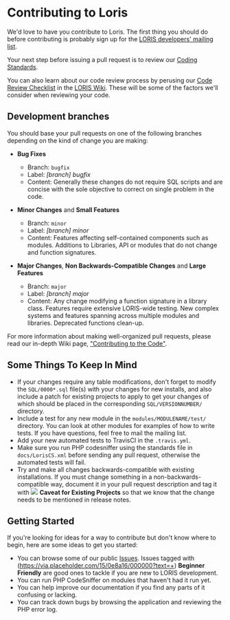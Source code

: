 # Contributing to Loris

We'd love to have you contribute to Loris. The first thing you should do
before contributing is probably sign up for the [LORIS developers' mailing list](http://www.bic.mni.mcgill.ca/mailman/listinfo/loris-dev).

Your next step before issuing a pull request is to review our [Coding Standards](https://github.com/aces/Loris/blob/minor/docs/CodingStandards).

You can also learn about our code review process by perusing our [Code Review Checklist](https://github.com/aces/Loris/wiki/Code-Review-Checklist) in the [LORIS Wiki](https://github.com/aces/Loris/wiki). These will be some of the factors we'll consider when reviewing your code.

## Development branches

You should base your pull requests on one of the following branches depending on the kind of change you are making:

 - **Bug Fixes**
   - Branch: `bugfix`
   - Label: _[branch] bugfix_
   - Content: Generally these changes do not require SQL scripts and are concise with the sole objective to correct on single problem in the code.

 - **Minor Changes** and **Small Features**
   - Branch: `minor`
   - Label: _[branch] minor_
   - Content: Features affecting self-contained components such as modules. Additions to Libraries, API or modules that do not change and function signatures. 

 - **Major Changes**, **Non Backwards-Compatible Changes** and **Large Features**
   - Branch: `major`
   - Label: _[branch] major_
   - Content: Any change modifying a function signature in a library class. Features require extensive LORIS-wide testing. New complex systems and features spanning across multiple modules and libraries. Deprecated functions clean-up.

For more information about making well-organized pull requests, please read our in-depth Wiki page, ["Contributing to the Code"](https://github.com/aces/Loris/wiki/Contributing-to-the-Code).


## Some Things To Keep In Mind

* If your changes require any table modifications, don't forget to modify the
  `SQL/0000*.sql` file(s) with your changes for new installs, and also
  include a patch for existing projects to apply to get your changes of which
  should be placed in the corresponding `SQL/VERSIONNUMBER/` directory.
* Include a test for any new module in the `modules/MODULENAME/test/`
  directory. You can look at other modules for examples of how to write tests.
  If you have questions, feel free to mail the mailing list.
* Add your new automated tests to TravisCI in the `.travis.yml`. 
* Make sure you run PHP codesniffer using the standards file in
  `docs/LorisCS.xml` before sending any pull request, otherwise the automated tests will fail.
* Try and make all changes backwards-compatible with existing installations. If you must change something
  in a non-backwards-compatible way, document it in your pull request description and
  tag it with ![](https://via.placeholder.com/15/d4c5f9/000000?text=+) **Caveat for Existing Projects** so that we know that the change needs to be mentioned in release notes. 

## Getting Started

If you're looking for ideas for a way to contribute but don't know where to begin, here are some ideas to get you started:

* You can browse some of our public [Issues](https://github.com/aces/Loris/issues). Issues tagged with (https://via.placeholder.com/15/0e8a16/000000?text=+) **Beginner Friendly** are good ones to tackle if you are new to LORIS development.
* You can run PHP CodeSniffer on modules that haven't had it run yet.
* You can help improve our documentation if you find any parts of it confusing or
  lacking.
* You can track down bugs by browsing the application and reviewing the PHP error log.
